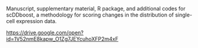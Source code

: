 
Manuscript, supplementary material, R package, and additional codes for scDDboost,
a methodology for scoring changes in the distribution of single-cell expression data.

https://drive.google.com/open?id=1V52nmE8kapw_O1Zg7JEYcuhoXFP2m4xF

